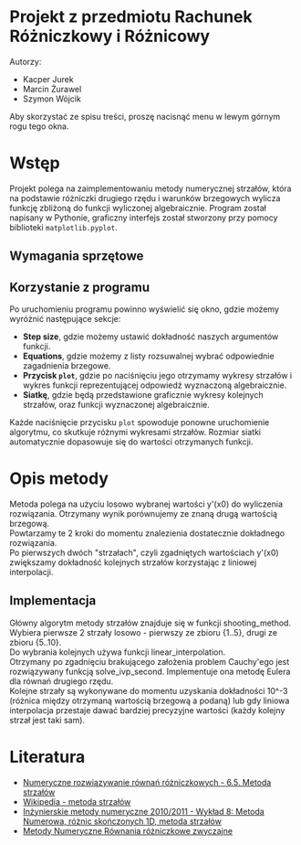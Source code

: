 # Projekt z przedmiotu Rachunek Różniczkowy i Różnicowy

Autorzy:
<ul>
  <li>Kacper Jurek</li>
  <li>Marcin Żurawel</li>
  <li>Szymon Wójcik</li>
</ul>

Aby skorzystać ze spisu treści, proszę nacisnąć menu w lewym górnym rogu tego okna.

# Wstęp

Projekt polega na zaimplementowaniu metody numerycznej strzałów, która na podstawie różniczki drugiego rzędu i warunków brzegowych wylicza funkcję zbliżoną do funkcji wyliczonej algebraicznie. Program został napisany w Pythonie, graficzny interfejs został stworzony przy pomocy biblioteki `matplotlib.pyplot`.

## Wymagania sprzętowe

## Korzystanie z programu

Po uruchomieniu programu powinno wyświelić się okno, gdzie możemy wyróżnić następujące sekcje:
- __Step size__, gdzie możemy ustawić dokładność naszych argumentów funkcji.
- __Equations__, gdzie możemy z listy rozsuwalnej wybrać odpowiednie zagadnienia brzegowe.
- __Przycisk `plot`__, gdzie po naciśnięciu jego otrzymamy wykresy strzałów i wykres funkcji reprezentującej odpowiedź wyznaczoną algebraicznie.
- __Siatkę__, gdzie będą przedstawione graficznie wykresy kolejnych strzałów, oraz funkcji wyznaczonej algebraicznie.

Każde naciśnięcie przycisku `plot` spowoduje ponowne uruchomienie algorytmu, co skutkuje różnymi wykresami strzałów.
Rozmiar siatki automatycznie dopasowuje się do wartości otrzymanych funkcji.

# Opis metody

Metoda polega na użyciu losowo wybranej wartości y'(x0) do wyliczenia rozwiązania. Otrzymany wynik porównujemy ze znaną drugą wartością brzegową.\
Powtarzamy te 2 kroki do momentu znalezienia dostatecznie dokładnego rozwiązania.\
Po pierwszych dwóch "strzałach", czyli zgadniętych wartościach y'(x0) zwiększamy dokładność kolejnych strzałów korzystając z liniowej interpolacji.

## Implementacja

Główny algorytm metody strzałów znajduje się w funkcji shooting_method. Wybiera pierwsze 2 strzały losowo - pierwszy ze zbioru {1..5}, drugi ze zbioru {5..10}.\
Do wybrania kolejnych używa funkcji linear_interpolation.\
Otrzymany po zgadnięciu brakującego założenia problem Cauchy'ego jest rozwiązywany funkcją solve_ivp_second. Implementuje ona metodę Eulera dla równań drugiego rzędu.\
Kolejne strzały są wykonywane do momentu uzyskania dokładności 10^-3 (różnica między otrzymaną wartością brzegową a podaną) lub gdy liniowa interpolacja przestaje dawać bardziej precyzyjne wartości (każdy kolejny strzał jest taki sam).

# Literatura

- [Numeryczne rozwiązywanie równań różniczkowych - 6.5. Metoda strzałów](https://mst.mimuw.edu.pl/lecture.php?lecture=nrr&part=Ch6&fbclid=IwAR1p5peMRisEqJiwsH8QCsOHMHEBsbFqin3WmF1HWAToaFC5UGvYP6Hbmac#S5)
- [Wikipedia - metoda strzałów](https://pl.wikipedia.org/wiki/Metoda_strzałów)
- [Inżynierskie metody numeryczne 2010/2011 - Wykład 8: Metoda Numerowa, różnic skończonych 1D, metoda strzałów](https://home.agh.edu.pl/~bszafran/imn10/szpi2.pdf)
- [Metody Numeryczne Równania różniczkowe zwyczajne](http://wygasz.edu.pl/ludzie/szewczuk/mn_data/wyklad7.pdf)
